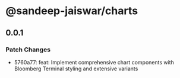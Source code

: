 # @sandeep-jaiswar/charts

## 0.0.1

### Patch Changes

- 5760a77: feat: Implement comprehensive chart components with Bloomberg Terminal styling and extensive variants
